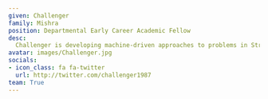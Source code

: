 ```yaml
---
given: Challenger
family: Mishra
position: Departmental Early Career Academic Fellow
desc:
  Challenger is developing machine-driven approaches to problems in String Theory and related Calabi-Yau geometries, studying the vast landscape of String Theory solutions using a combination of tools and techniques from machine learning and mathematical physics. His work seeks to deepen understandings of the map between String Theory models and the Standard Model of particle physics.
avatar: images/Challenger.jpg
socials:
- icon_class: fa fa-twitter
  url: http://twitter.com/challenger1987
team: True
---
```

